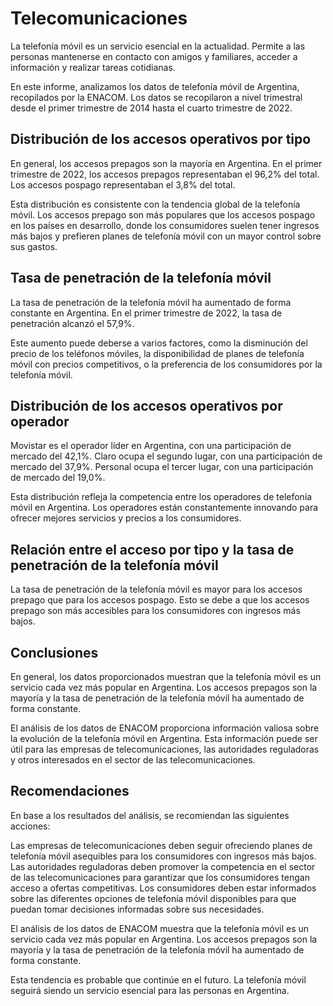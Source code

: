 # Telecomunicaciones

La telefonía móvil es un servicio esencial en la actualidad. Permite a las personas mantenerse en contacto con amigos y familiares, acceder a información y realizar tareas cotidianas.

En este informe, analizamos los datos de telefonía móvil de Argentina, recopilados por la ENACOM. Los datos se recopilaron a nivel trimestral desde el primer trimestre de 2014 hasta el cuarto trimestre de 2022.

## Distribución de los accesos operativos por tipo

En general, los accesos prepagos son la mayoría en Argentina. En el primer trimestre de 2022, los accesos prepagos representaban el 96,2% del total. Los accesos pospago representaban el 3,8% del total.

Esta distribución es consistente con la tendencia global de la telefonía móvil. Los accesos prepago son más populares que los accesos pospago en los países en desarrollo, donde los consumidores suelen tener ingresos más bajos y prefieren planes de telefonía móvil con un mayor control sobre sus gastos.

## Tasa de penetración de la telefonía móvil

La tasa de penetración de la telefonía móvil ha aumentado de forma constante en Argentina. En el primer trimestre de 2022, la tasa de penetración alcanzó el 57,9%.

Este aumento puede deberse a varios factores, como la disminución del precio de los teléfonos móviles, la disponibilidad de planes de telefonía móvil con precios competitivos, o la preferencia de los consumidores por la telefonía móvil.

## Distribución de los accesos operativos por operador

Movistar es el operador líder en Argentina, con una participación de mercado del 42,1%. Claro ocupa el segundo lugar, con una participación de mercado del 37,9%. Personal ocupa el tercer lugar, con una participación de mercado del 19,0%.

Esta distribución refleja la competencia entre los operadores de telefonía móvil en Argentina. Los operadores están constantemente innovando para ofrecer mejores servicios y precios a los consumidores.

## Relación entre el acceso por tipo y la tasa de penetración de la telefonía móvil

La tasa de penetración de la telefonía móvil es mayor para los accesos prepago que para los accesos pospago. Esto se debe a que los accesos prepago son más accesibles para los consumidores con ingresos más bajos.

## Conclusiones

En general, los datos proporcionados muestran que la telefonía móvil es un servicio cada vez más popular en Argentina. Los accesos prepagos son la mayoría y la tasa de penetración de la telefonía móvil ha aumentado de forma constante.

El análisis de los datos de ENACOM proporciona información valiosa sobre la evolución de la telefonía móvil en Argentina. Esta información puede ser útil para las empresas de telecomunicaciones, las autoridades reguladoras y otros interesados en el sector de las telecomunicaciones.

## Recomendaciones

En base a los resultados del análisis, se recomiendan las siguientes acciones:

Las empresas de telecomunicaciones deben seguir ofreciendo planes de telefonía móvil asequibles para los consumidores con ingresos más bajos.
Las autoridades reguladoras deben promover la competencia en el sector de las telecomunicaciones para garantizar que los consumidores tengan acceso a ofertas competitivas.
Los consumidores deben estar informados sobre las diferentes opciones de telefonía móvil disponibles para que puedan tomar decisiones informadas sobre sus necesidades.

El análisis de los datos de ENACOM muestra que la telefonía móvil es un servicio cada vez más popular en Argentina. Los accesos prepagos son la mayoría y la tasa de penetración de la telefonía móvil ha aumentado de forma constante.

Esta tendencia es probable que continúe en el futuro. La telefonía móvil seguirá siendo un servicio esencial para las personas en Argentina.

